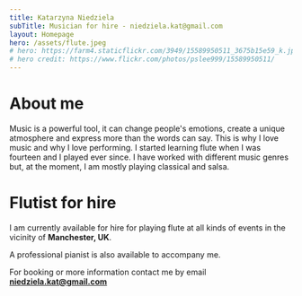 ```yaml
---
title: Katarzyna Niedziela
subTitle: Musician for hire - niedziela.kat@gmail.com
layout: Homepage
hero: /assets/flute.jpeg
# hero: https://farm4.staticflickr.com/3949/15589950511_3675b15e59_k.jpg
# hero credit: https://www.flickr.com/photos/pslee999/15589950511/
---
```


# **About me**

Music is a powerful tool, it can change people's emotions, create a unique atmosphere and express more than the words can say. This is why I love music and why I love performing. I started learning flute when I was fourteen and I played ever since. I have worked with different music genres but, at the moment, I am mostly playing classical and salsa.

# **Flutist for hire**

I am currently available for hire for playing flute at all kinds of events in the vicinity of **Manchester, UK**.

A professional pianist is also available to accompany me.

For booking or more information contact me by email **<niedziela.kat@gmail.com>**

